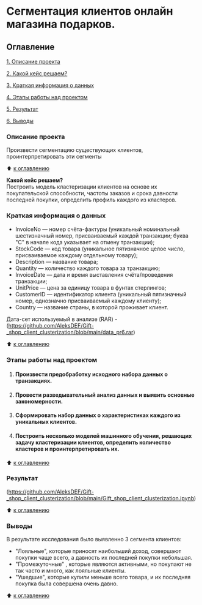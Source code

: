 # Сегментация клиентов онлайн магазина подарков.

## Оглавление 
[1. Описание проекта](https://github.com/AleksDEF/Gift-_shop_client_clusterization/blob/main/README.md#Описание-проекта)

[2. Какой кейс решаем?](https://github.com/AleksDEF/Gift-_shop_client_clusterization/blob/main/README.md#Какой-кейс-решаем?)

[3. Краткая информация о данных](https://github.com/AleksDEF/Gift-_shop_client_clusterization/blob/main/README.md#Краткая-информация-о-данных)

[4. Этапы работы над проектом](https://github.com/AleksDEF/Gift-_shop_client_clusterization/blob/main/README.md#Этапы-работы-над-проектом)

[5. Результат](https://github.com/AleksDEF/Gift-_shop_client_clusterization/blob/main/README.md#Результат)

[6. Выводы](https://github.com/AleksDEF/Gift-_shop_client_clusterization/blob/main/README.md#Выводы)



### Описание проекта 
Произвести сегментацию существующих клиентов, проинтерпретировать эти сегменты

:arrow_up: [к оглавлению](https://github.com/AleksDEF/Gift-_shop_client_clusterization/blob/main/README.md#Оглавление)


**Какой кейс решаем?**   
Построить модель кластеризации клиентов на основе их покупательской способности, частоты заказов и срока давности последней покупки, определить профиль каждого из кластеров.

### Краткая информация о данных 
* InvoiceNo — номер счёта-фактуры (уникальный номинальный шестизначный номер, присваиваемый каждой транзакции; буква "C" в начале кода указывает на отмену транзакции);
* StockCode — код товара (уникальное пятизначное целое число, присваиваемое каждому отдельному товару);
* Description — название товара;
* Quantity — количество каждого товара за транзакцию;
* InvoiceDate — дата и время выставления счёта/проведения транзакции;
* UnitPrice — цена за единицу товара в фунтах стерлингов;
* CustomerID — идентификатор клиента (уникальный пятизначный номер, однозначно присваиваемый каждому клиенту);
* Country — название страны, в которой проживает клиент.

Дата-сет используемый в анализе (RAR) - (https://github.com/AleksDEF/Gift-_shop_client_clusterization/blob/main/data_pr6.rar)

:arrow_up: [к оглавлению](https://github.com/AleksDEF/Gift-_shop_client_clusterization/blob/main/README.md#Оглавление)

### Этапы работы над проектом
1. #### Произвести предобработку исходного набора данных о транзакциях.
2. #### Провести разведывательный анализ данных и выявить основные закономерности.
3. #### Сформировать набор данных о характеристиках каждого из уникальных клиентов.
4. #### Построить несколько моделей машинного обучения, решающих задачу кластеризации клиентов, определить количество кластеров и проинтерпретировать их.
:arrow_up: [к оглавлению](https://github.com/AleksDEF/Gift-_shop_client_clusterization/blob/main/README.md#Оглавление)

### Результат
(https://github.com/AleksDEF/Gift-_shop_client_clusterization/blob/main/Gift_shop_client_clusterization.ipynb)

:arrow_up: [к оглавлению](https://github.com/AleksDEF/Gift-_shop_client_clusterization/blob/main/README.md#Оглавление)

### Выводы
В результате исследования было выявленно 3 сегмента клиентов:
* "Лояльные",  которые приносят наибольший доход, совершают покупки чаще всего, а давность их последней покупки небольшая.
* "Промежуточные" , которые являются активными, но покупают не так часто и много, как лояльные клиенты. 
* "Ушедшие", которые купили меньше всего товара, и их последняя покупка была совершена очень давно.

:arrow_up: [к оглавлению](https://github.com/AleksDEF/Gift-_shop_client_clusterization/blob/main/README.md#Оглавление)
